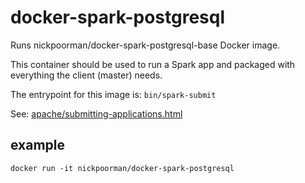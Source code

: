 # docker-spark-postgresql

Runs nickpoorman/docker-spark-postgresql-base Docker image.

This container should be used to run a Spark app and packaged with everything the client (master) needs.

The entrypoint for this image is: `bin/spark-submit`

See: [apache/submitting-applications.html](https://spark.apache.org/docs/latest/submitting-applications.html)

## example

```
docker run -it nickpoorman/docker-spark-postgresql
```
